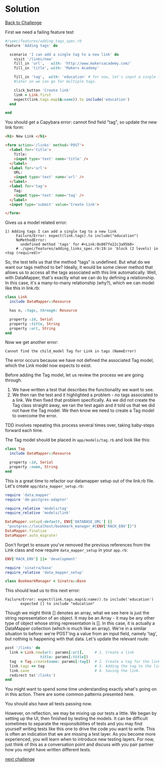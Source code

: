 # Solution

[Back to Challenge](../14_deploying_to_heroku.md)


First we need a failing feature test

```ruby
#/spec/features/adding_tags_spec.rb
feature 'Adding tags' do

  scenario 'I can add a single tag to a new link' do
    visit '/links/new'
    fill_in 'url',   with: 'http://www.makersacademy.com/'
    fill_in 'title', with: 'Makers Academy'

    fill_in 'tag',  with: 'education' # for now, let's input a single tag value.
    #later on we can go for multiple tags.

    click_button 'Create link'
    link = Link.first
    expect(link.tags.map(&:name)).to include('education')
  end

end
```

You should get a Capybara error: cannot find field "tag", so update the new link form:

```html
<h1> New Link </h1>

<form action='/links' method='POST'>
  <label for='title'>
    Title:
    <input type='text' name='title' />
  </label>
  <label for='url'>
    URL:
    <input type='text' name='url' />
  </label>
  <label for='tag'>
    Tag:
    <input type='text' name='tag' />
  </label>
  <input type='submit' value='Create link'>

</form>
```

Gives us a model related error:

```
1) Adding tags I can add a single tag to a new link
     Failure/Error: expect(link.tags).to include("education")
     NoMethodError:
       undefined method 'tags' for #<Link:0x007fe22c3a95b0>
     # ./spec/features/adding_links_spec.rb:19:in 'block (2 levels) in <top (required)>'
```

So, the test tells us that the method "tags" is undefined. But what do we want our tags method to be? Ideally, it would be some clever method that allows us to access all the tags associated with this link automatically. Well, with DataMapper, that's exactly what we can do by defining a relationship. In this case, it's a many-to-many relationship (why?), which we can model like this in link.rb:

```ruby
class Link
  include DataMapper::Resource

  has n, :tags, through: Resource

  property :id, Serial
  property :title, String
  property :url, String
end
```

Now we get another error:

```
Cannot find the child_model Tag for Link in tags (NameError)
```

The error occurs because we have not defined the associated Tag model, which the Link model now expects to exist.

Before adding the Tag model, let us review the process we are going through.

1. We have written a test that describes the functionality we want to see.
2. We then ran the test and it highlighted a problem - no tags associated to a link. We then fixed that problem specifically. As we did not create the Tag class straight away, we ran the test again and it told us that we did not have the Tag model. We then know we need to create a Tag model to overcome the error.

TDD involves repeating this process several times over, taking baby-steps forward each time.

The Tag model should be placed in `app/models/tag.rb` and look like this:

```ruby
class Tag
  include DataMapper::Resource

  property :id, Serial
  property :name, String
end
```

This is a great time to refactor our datamapper setup out of the link.rb file.  Let's create `app/data_mapper_setup.rb`:

```ruby
require 'data_mapper'
require 'dm-postgres-adapter'

require_relative 'models/tag'
require_relative 'models/link'

DataMapper.setup(:default, ENV['DATABASE_URL'] ||
 "postgres://localhost/bookmark_manager_#{ENV['RACK_ENV']}")
DataMapper.finalize
DataMapper.auto_migrate!
```

Don't forget to ensure you've removed the previous references from the Link class and now require `data_mapper_setup` in your `app.rb`:

```ruby
ENV['RACK_ENV'] ||= 'development'

require 'sinatra/base'
require_relative 'data_mapper_setup'

class BookmarkManager < Sinatra::Base
```

This should lead us to this next error:

```
Failure/Error: expect(link.tags.map(&:name)).to include('education')
       expected [] to include "education"
```

Though we might think [] denotes an array, what we see here is just the string representation of an object. It may be an Array - it may be any other type of object whose string representation is []. In this case, it is actually a DataMapper collection (which is much like an array). We're in a similar situation to before: we're POST'ing a value from an input field, namely 'tag', but nothing is happening with that data. Let's update the relevant route:

```ruby
post '/links' do
  link = Link.new(url: params[:url],     # 1. Create a link
                title: params[:title])
  tag  = Tag.create(name: params[:tag])  # 2. Create a tag for the link
  link.tags << tag                       # 3. Adding the tag to the link's DataMapper collection.
  link.save                              # 4. Saving the link.
  redirect to('/links')
end
```

You might want to spend some time understanding exactly what's going on in this action. There are some common patterns presented here.

You should also have all tests passing now.

However, on reflection, we may be mixing up our tests a little. We began by setting up the UI, then finished by testing the models. It can be difficult sometimes to separate the responsibilities of tests and you may find yourself writing tests like this one to drive the code you want to write. This is often an indication that we are missing a test layer. As you become more experienced, you will learn when to introduce new testing layers. For now, just think of this as a conversation point and discuss with you pair partner how you might have written different tests.

[next challenge](../16_.md)
